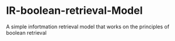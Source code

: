 # IR-boolean-retrieval-Model
A simple infortmation retrieval model that works on the principles of boolean retrieval
